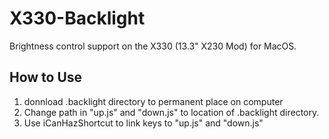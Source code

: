 # X330-Backlight
Brightness control support on the X330 (13.3" X230 Mod) for MacOS.

## How to Use
1. donnload .backlight directory to permanent place on computer
2. Change path in "up.js" and "down.js" to location of .backlight directory.
3. Use iCanHazShortcut to link keys to "up.js" and "down.js"
